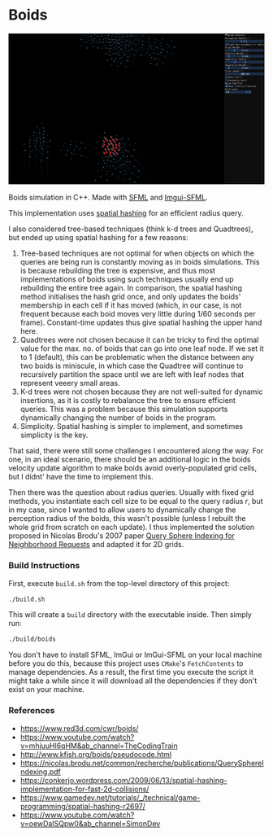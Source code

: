# Boids

<p align="center">
  <img src="https://raw.githubusercontent.com/sarckk/boids/master/images/demo.png" alt="boids_screenshot" />
</p>


Boids simulation in C++. Made with [SFML](https://github.com/SFML/SFML) and [Imgui-SFML](https://github.com/eliasdaler/imgui-sfml).

This implementation uses [spatial hashing](https://conkerjo.wordpress.com/2009/06/13/spatial-hashing-implementation-for-fast-2d-collisions/) for an efficient radius
query.

I also considered tree-based techniques (think k-d trees and Quadtrees),
but ended up using spatial hashing for a few reasons:

1. Tree-based techniques are not optimal for when objects on which the queries
   are being run is constantly moving as in boids simulations. This is because rebuilding
   the tree is expensive, and thus most implementations of boids using such techniques
   usually end up rebuilding the entire tree again. In comparison, the spatial hashing method
   initialises the hash grid once, and only updates the boids' membership in each cell if it has moved (which,
   in our case, is not frequent because each boid moves very little during 1/60 seconds per frame).
   Constant-time updates thus give spatial hashing the upper hand here.
2. Quadtrees were not chosen because it can be tricky to find the optimal value for the max. no. of boids
   that can go into one leaf node. If we set it to 1 (default), this can be problematic when the distance between
   any two boids is miniscule, in which case the Quadtree will continue to recursively partition the space
   until we are left with leaf nodes that represent veeery small areas.
3. K-d trees were not chosen because they are not well-suited for dynamic insertions, as it is costly to
   rebalance the tree to ensure efficient queries. This was a problem because this simulation supports dynamically
   changing the number of boids in the program.
4. Simplicity. Spatial hashing is simpler to implement, and sometimes simplicity is the key.

That said, there were still some challenges I encountered along the way. For one, in an ideal scenario,
there should be an additional logic in the boids velocity update algorithm to make boids avoid overly-populated
grid cells, but I didnt' have the time to implement this.

Then there was the question about radius queries. Usually with fixed grid methods, you instantiate each cell size
to be equal to the query radius _r_, but in my case, since I wanted to allow users to dynamically change the perception
radius of the boids, this wasn't possible (unless I rebuilt the whole grid from scratch on each update).
I thus implemented the solution proposed in Nicolas Brodu's 2007 paper [Query Sphere Indexing for Neighborhood Requests](https://nicolas.brodu.net/common/recherche/publications/QuerySphereIndexing.pdf)
and adapted it for 2D grids. 

### Build Instructions

First, execute `build.sh` from the top-level directory of this project:

```bash
./build.sh
```

This will create a `build` directory with the executable inside. Then simply run:

```bash
./build/boids
```

You don't have to install SFML, ImGui or ImGui-SFML on your local machine
before you do this, because this project uses `CMake`'s `FetchContents`
to manage dependencies. As a result, the first time you execute the script
it might take a while since it will download all the dependencies
if they don't exist on your machine.

### References

-   https://www.red3d.com/cwr/boids/
-   https://www.youtube.com/watch?v=mhjuuHl6qHM&ab_channel=TheCodingTrain
-   http://www.kfish.org/boids/pseudocode.html
-   https://nicolas.brodu.net/common/recherche/publications/QuerySphereIndexing.pdf
-   https://conkerjo.wordpress.com/2009/06/13/spatial-hashing-implementation-for-fast-2d-collisions/
-   https://www.gamedev.net/tutorials/_/technical/game-programming/spatial-hashing-r2697/
-   https://www.youtube.com/watch?v=oewDaISQpw0&ab_channel=SimonDev
